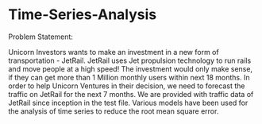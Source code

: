 # Time-Series-Analysis
Problem Statement:

Unicorn Investors wants to make an investment in a new form of transportation - JetRail. JetRail uses Jet propulsion technology to run rails and move people at a high speed! The investment would only make sense, if they can get more than 1 Million monthly users within next 18 months. In order to help Unicorn Ventures in their decision, we need to forecast the traffic on JetRail for the next 7 months. We are provided with traffic data of JetRail since inception in the test file.
Various models have been used for the analysis of time series to reduce the root mean square error.
